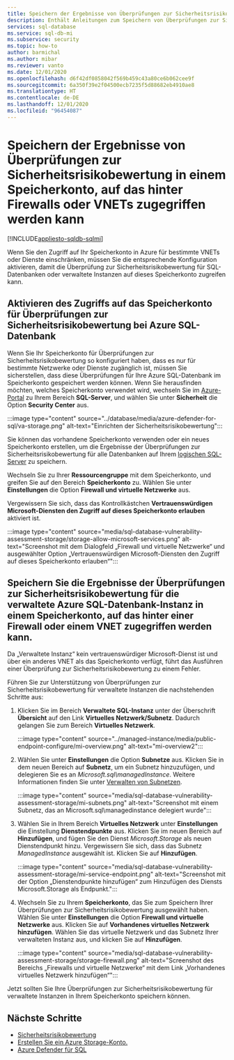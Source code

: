 ```yaml
---
title: Speichern der Ergebnisse von Überprüfungen zur Sicherheitsrisikobewertung in einem Speicherkonto, auf das hinter Firewalls oder VNETs zugegriffen werden kann
description: Enthält Anleitungen zum Speichern von Überprüfungen zur Sicherheitsrisikobewertung in einem Speicherkonto, auf das über eine Firewall oder ein VNET zugegriffen werden kann.
services: sql-database
ms.service: sql-db-mi
ms.subservice: security
ms.topic: how-to
author: barmichal
ms.author: mibar
ms.reviewer: vanto
ms.date: 12/01/2020
ms.openlocfilehash: d6f42df0858042f569b459c43a80ce6b062cee9f
ms.sourcegitcommit: 6a350f39e2f04500ecb7235f5d88682eb4910ae8
ms.translationtype: HT
ms.contentlocale: de-DE
ms.lasthandoff: 12/01/2020
ms.locfileid: "96454087"
---
```

# <a name="store-vulnerability-assessment-scan-results-in-a-storage-account-accessible-behind-firewalls-and-vnets"></a>Speichern der Ergebnisse von Überprüfungen zur Sicherheitsrisikobewertung in einem Speicherkonto, auf das hinter Firewalls oder VNETs zugegriffen werden kann
[!INCLUDE[appliesto-sqldb-sqlmi](../includes/appliesto-sqldb-sqlmi.md)]

Wenn Sie den Zugriff auf Ihr Speicherkonto in Azure für bestimmte VNETs oder Dienste einschränken, müssen Sie die entsprechende Konfiguration aktivieren, damit die Überprüfung zur Sicherheitsrisikobewertung für SQL-Datenbanken oder verwaltete Instanzen auf dieses Speicherkonto zugreifen kann.

## <a name="enable-azure-sql-database-va-scanning-access-to-the-storage-account"></a>Aktivieren des Zugriffs auf das Speicherkonto für Überprüfungen zur Sicherheitsrisikobewertung bei Azure SQL-Datenbank

Wenn Sie Ihr Speicherkonto für Überprüfungen zur Sicherheitsrisikobewertung so konfiguriert haben, dass es nur für bestimmte Netzwerke oder Dienste zugänglich ist, müssen Sie sicherstellen, dass diese Überprüfungen für Ihre Azure SQL-Datenbank im Speicherkonto gespeichert werden können. Wenn Sie herausfinden möchten, welches Speicherkonto verwendet wird, wechseln Sie im [Azure-Portal](https://portal.azure.com) zu Ihrem Bereich **SQL-Server**, und wählen Sie unter **Sicherheit** die Option **Security Center** aus.

:::image type="content" source="../database/media/azure-defender-for-sql/va-storage.png" alt-text="Einrichten der Sicherheitsrisikobewertung":::

Sie können das vorhandene Speicherkonto verwenden oder ein neues Speicherkonto erstellen, um die Ergebnisse der Überprüfungen zur Sicherheitsrisikobewertung für alle Datenbanken auf Ihrem [logischen SQL-Server](logical-servers.md) zu speichern.

Wechseln Sie zu Ihrer **Ressourcengruppe** mit dem Speicherkonto, und greifen Sie auf den Bereich **Speicherkonto** zu. Wählen Sie unter **Einstellungen** die Option **Firewall und virtuelle Netzwerke** aus.

Vergewissern Sie sich, dass das Kontrollkästchen **Vertrauenswürdigen Microsoft-Diensten den Zugriff auf dieses Speicherkonto erlauben** aktiviert ist.

:::image type="content" source="media/sql-database-vulnerability-assessment-storage/storage-allow-microsoft-services.png" alt-text="Screenshot mit dem Dialogfeld „Firewall und virtuelle Netzwerke“ und ausgewählter Option „Vertrauenswürdigen Microsoft-Diensten den Zugriff auf dieses Speicherkonto erlauben“":::

## <a name="store-va-scan-results-for-azure-sql-managed-instance-in-a-storage-account-that-can-be-accessed-behind-a-firewall-or-vnet"></a>Speichern Sie die Ergebnisse der Überprüfungen zur Sicherheitsrisikobewertung für die verwaltete Azure SQL-Datenbank-Instanz in einem Speicherkonto, auf das hinter einer Firewall oder einem VNET zugegriffen werden kann.

Da „Verwaltete Instanz“ kein vertrauenswürdiger Microsoft-Dienst ist und über ein anderes VNET als das Speicherkonto verfügt, führt das Ausführen einer Überprüfung zur Sicherheitsrisikobewertung zu einem Fehler.

Führen Sie zur Unterstützung von Überprüfungen zur Sicherheitsrisikobewertung für verwaltete Instanzen die nachstehenden Schritte aus:

1. Klicken Sie im Bereich **Verwaltete SQL-Instanz** unter der Überschrift **Übersicht** auf den Link **Virtuelles Netzwerk/Subnetz**. Dadurch gelangen Sie zum Bereich **Virtuelles Netzwerk**.

   :::image type="content" source="../managed-instance/media/public-endpoint-configure/mi-overview.png" alt-text="mi-overview2":::

1. Wählen Sie unter **Einstellungen** die Option **Subnetze** aus. Klicken Sie in dem neuen Bereich auf **Subnetz**, um ein Subnetz hinzuzufügen, und delegieren Sie es an *Microsoft.sql\managedInstance*. Weitere Informationen finden Sie unter [Verwalten von Subnetzen](../../virtual-network/virtual-network-manage-subnet.md).

   :::image type="content" source="media/sql-database-vulnerability-assessment-storage/mi-subnets.png" alt-text="Screenshot mit einem Subnetz, das an Microsoft.sql\managedinstance delegiert wurde":::

1. Wählen Sie in Ihrem Bereich **Virtuelles Netzwerk** unter **Einstellungen** die Einstellung **Dienstendpunkte** aus. Klicken Sie im neuen Bereich auf **Hinzufügen**, und fügen Sie den Dienst *Microsoft.Storage* als neuen Dienstendpunkt hinzu. Vergewissern Sie sich, dass das Subnetz *ManagedInstance* ausgewählt ist. Klicken Sie auf **Hinzufügen**.

   :::image type="content" source="media/sql-database-vulnerability-assessment-storage/mi-service-endpoint.png" alt-text="Screenshot mit der Option „Dienstendpunkte hinzufügen“ zum Hinzufügen des Diensts Microsoft.Storage als Endpunkt.":::

1. Wechseln Sie zu Ihrem **Speicherkonto**, das Sie zum Speichern Ihrer Überprüfungen zur Sicherheitsrisikobewertung ausgewählt haben. Wählen Sie unter **Einstellungen** die Option **Firewall und virtuelle Netzwerke** aus. Klicken Sie auf **Vorhandenes virtuelles Netzwerk hinzufügen**. Wählen Sie das virtuelle Netzwerk und das Subnetz Ihrer verwalteten Instanz aus, und klicken Sie auf **Hinzufügen**.

   :::image type="content" source="media/sql-database-vulnerability-assessment-storage/storage-firewall.png" alt-text="Screenshot des Bereichs „Firewalls und virtuelle Netzwerke“ mit dem Link „Vorhandenes virtuelles Netzwerk hinzufügen“":::

Jetzt sollten Sie Ihre Überprüfungen zur Sicherheitsrisikobewertung für verwaltete Instanzen in Ihrem Speicherkonto speichern können.

## <a name="next-steps"></a>Nächste Schritte

- [Sicherheitsrisikobewertung](sql-vulnerability-assessment.md)
- [Erstellen Sie ein Azure Storage-Konto.](../../storage/common/storage-account-create.md)
- [Azure Defender für SQL](azure-defender-for-sql.md)